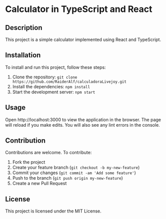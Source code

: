 # Calculator in TypeScript and React

## Description

This project is a simple calculator implemented using React and TypeScript.

## Installation

To install and run this project, follow these steps:

1. Clone the repository: `git clone https://github.com/RaiderAlf/calculadoraLivejoy.git`
2. Install the dependencies: `npm install`
3. Start the development server: `npm start`

## Usage

Open http://localhost:3000 to view the application in the browser. The page will reload if you make edits. You will also see any lint errors in the console.

## Contribution

Contributions are welcome. To contribute:

1. Fork the project
2. Create your feature branch (`git checkout -b my-new-feature`)
3. Commit your changes (`git commit -am 'Add some feature'`)
4. Push to the branch (`git push origin my-new-feature`)
5. Create a new Pull Request

## License

This project is licensed under the MIT License.
